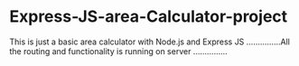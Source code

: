 # Express-JS-area-Calculator-project

This is just a basic area calculator with Node.js and Express JS ...............All the routing and functionality is running on server ...............
